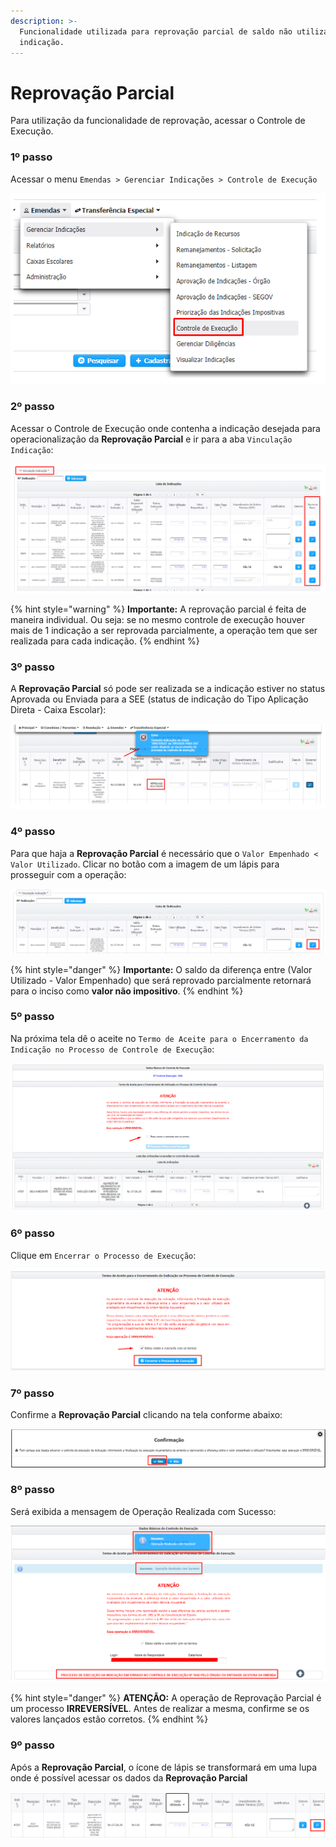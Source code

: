 ```yaml
---
description: >-
  Funcionalidade utilizada para reprovação parcial de saldo não utilizado da
  indicação.
---
```


# Reprovação Parcial

Para utilização da funcionalidade de reprovação, acessar o Controle de Execução.

### &#x20;1º passo

Acessar o menu `Emendas > Gerenciar Indicações > Controle de Execução`

![](<../.gitbook/assets/image (369).png>)

### 2º passo

Acessar o Controle de Execução onde contenha a indicação desejada para operacionalização da **Reprovação Parcial** e ir para a aba `Vinculação Indicação`:

![](<../.gitbook/assets/image (373).png>)

{% hint style="warning" %}
**Importante:** A reprovação parcial é feita de maneira individual. Ou seja: se no mesmo controle de execução houver mais de 1 indicação a ser reprovada parcialmente, a operação tem que ser realizada para cada indicação.
{% endhint %}

### 3º passo

&#x20;A **Reprovação Parcial** só pode ser realizada se a indicação estiver no status Aprovada ou Enviada para a SEE (status de indicação do Tipo Aplicação Direta - Caixa Escolar):

![](<../.gitbook/assets/image (371).png>)

### 4º passo&#x20;

Para que haja a **Reprovação Parcial** é necessário que o `Valor Empenhado < Valor Utilizado`.  Clicar no botão com a imagem de um lápis para prosseguir com a operação:&#x20;

![](<../.gitbook/assets/image (366).png>)

{% hint style="danger" %}
**Importante:** O saldo da diferença entre (Valor Utilizado - Valor Empenhado) que será reprovado parcialmente retornará para o inciso como **valor não impositivo**.
{% endhint %}

### 5º passo

Na próxima tela dê o aceite no `Termo de Aceite para o Encerramento da Indicação no Processo de Controle de Execução`:

![](<../.gitbook/assets/image (372).png>)

### 6º passo

Clique em `Encerrar o Processo de Execução`:

![](<../.gitbook/assets/image (374).png>)

### 7º passo

Confirme a **Reprovação Parcial** clicando na tela conforme abaixo:

![](<../.gitbook/assets/image (370).png>)

### 8º passo

Será exibida a mensagem de Operação Realizada com Sucesso:

![](<../.gitbook/assets/image (363).png>)

{% hint style="danger" %}
**ATENÇÃO:** A operação de Reprovação Parcial é um processo **IRREVERSÍVEL**. Antes de realizar a mesma, confirme se os valores lançados estão corretos.
{% endhint %}

### 9º passo

Após a **Reprovação Parcial**, o ícone de lápis se transformará em uma lupa onde é possível acessar os dados da **Reprovação Parcial**

![](<../.gitbook/assets/image (368) (1).png>)
